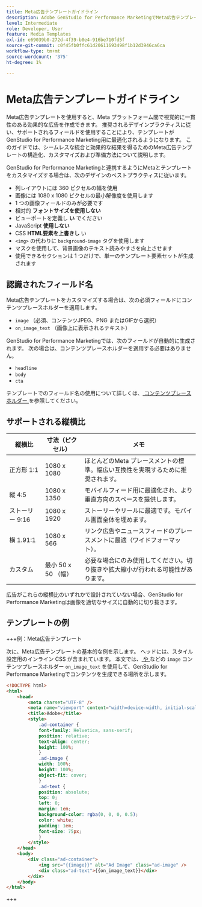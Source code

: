 ```yaml
---
title: Meta広告テンプレートガイドライン
description: Adobe GenStudio for Performance MarketingでMeta広告テンプレートを使用する際は、ベストプラクティスに従ってください。
level: Intermediate
role: Developer, User
feature: Media Templates
exl-id: e69039b0-272d-4f39-b0e4-916be710fd5f
source-git-commit: c0f45fb0ffc61d20611693498f1b12d3946ca6ca
workflow-type: tm+mt
source-wordcount: '375'
ht-degree: 1%

---
```


# Meta広告テンプレートガイドライン

Meta広告テンプレートを使用すると、Meta プラットフォーム間で視覚的に一貫性のある効果的な広告を作成できます。 推奨されるデザインプラクティスに従い、サポートされるフィールドを使用することにより、テンプレートがGenStudio for Performance Marketing用に最適化されるようになります。 このガイドでは、シームレスな統合と効果的な結果を得るためのMeta広告テンプレートの構造化、カスタマイズおよび準備方法について説明します。

GenStudio for Performance Marketingと連携するようにMetaとテンプレートをカスタマイズする場合は、次のデザインのベストプラクティスに従います。

- 列レイアウトには 360 ピクセルの幅を使用
- 画像には 1080 x 1080 ピクセルの最小解像度を使用します
- 1 つの画像フィールドのみが必要です
- 相対的 **フォントサイズを使用しない**
- ビューポートを定義し **い** でください
- JavaScript **使用しない**
- CSS **HTML要素を上書きし** い
- `<img>` の代わりに `background-image` タグを使用します
- マスクを使用して、背景画像のテキスト読みやすさを向上させます
- 使用できるセクションは 1 つだけで、単一のテンプレート要素セットが生成されます

## 認識されたフィールド名

Meta広告テンプレートをカスタマイズする場合は、次の必須フィールドにコンテンツプレースホルダーを適用します。

- `image` （必須、コンテンツJPEG、PNG またはGIFから選択）
- `on_image_text` （画像上に表示されるテキスト）

GenStudio for Performance Marketingでは、次のフィールドが自動的に生成されます。 次の場合は、コンテンツプレースホルダーを適用する必要はありません。

- `headline`
- `body`
- `cta`

テンプレートでのフィールド名の使用について詳しくは、[ コンテンツプレースホルダー ](/help/user-guide/content/customize-template.md#content-placeholders) を参照してください。

## サポートされる縦横比

| 縦横比 | 寸法（ピクセル） | メモ |
|------------------|----------------------------|-----------------------------------------------------------------------|
| 正方形 1:1 | 1080 x 1080 | ほとんどのMeta プレースメントの標準。幅広い互換性を実現するために推奨されます。 |
| 縦 4:5 | 1080 x 1350 | モバイルフィード用に最適化され、より垂直方向のスペースを提供します。 |
| ストーリー 9:16 | 1080 x 1920 | ストーリーやリールに最適です。モバイル画面全体を埋めます。 |
| 横 1.91:1 | 1080 x 566 | リンク広告やニュースフィードのプレースメントに最適（ワイドフォーマット）。 |
| カスタム | 最小 50 x 50 （幅） | 必要な場合にのみ使用してください。切り抜きや拡大縮小が行われる可能性があります。 |

広告がこれらの縦横比のいずれかで設計されていない場合、GenStudio for Performance Marketingは画像を適切なサイズに自動的に切り抜きます。

## テンプレートの例

+++例：Meta広告テンプレート

<!-- Does this need to be a precise size? -->

次に、Meta広告テンプレートの基本的な例を示します。 ヘッドには、スタイル設定用のインライン CSS が含まれています。 本文では、[ や ](#content-placeholders) などの `image` コンテンツプレースホルダー `on_image_text` を使用して、GenStudio for Performance Marketingでコンテンツを生成できる場所を示します。

```html {line-numbers="true" highlight="33"}
<!DOCTYPE html>
<html>
    <head>
        <meta charset="UTF-8" />
        <meta name="viewport" content="width=device-width, initial-scale=1.0" />
        <title>Adobe</title>
        <style>
            .ad-container {
            font-family: Helvetica, sans-serif;
            position: relative;
            text-align: center;
            height: 100%;
            }
            .ad-image {
            width: 100%;
            height: 100%;
            object-fit: cover;
            }
            .ad-text {
            position: absolute;
            top: 0;
            left: 0;
            margin: 1em;
            background-color: rgba(0, 0, 0, 0.5);
            color: white;
            padding: 1em;
            font-size: 75px;
            }
        </style>
    </head>
    <body>
        <div class="ad-container">
            <img src="{{image}}" alt="Ad Image" class="ad-image" />
            <div class="ad-text">{{on_image_text}}</div>
        </div>
    </body>
</html>
```

+++
